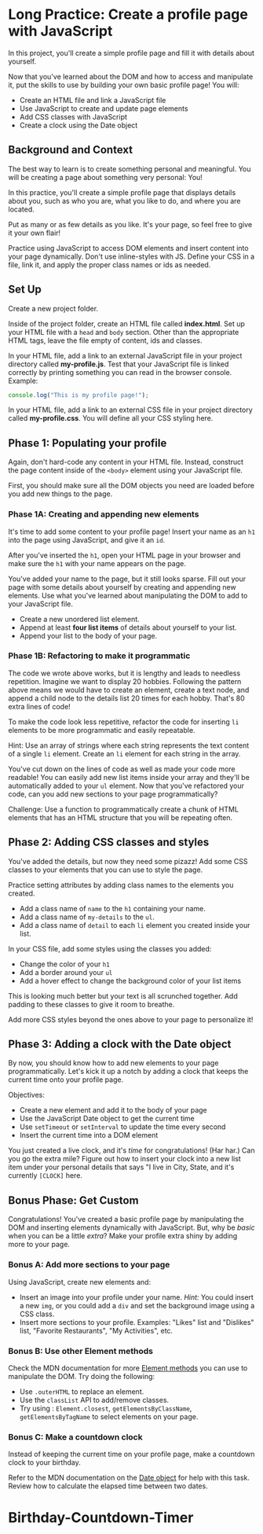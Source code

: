 # Long Practice: Create a profile page with JavaScript

In this project, you'll create a simple profile page and fill it with details
about yourself.

Now that you've learned about the DOM and how to access and manipulate it, put
the skills to use by building your own basic profile page! You will:

- Create an HTML file and link a JavaScript file
- Use JavaScript to create and update page elements
- Add CSS classes with JavaScript
- Create a clock using the Date object

## Background and Context

The best way to learn is to create something personal and meaningful. You will
be creating a page about something very personal: You!

In this practice, you'll create a simple profile page that displays details
about you, such as who you are, what you like to do, and where you are located.

Put as many or as few details as you like. It's your page, so feel free to give
it your own flair!

Practice using JavaScript to access DOM elements and insert content into your
page dynamically. Don't use inline-styles with JS. Define your CSS in a file,
link it, and apply the proper class names or ids as needed.

## Set Up

Create a new project folder.

Inside of the project folder, create an HTML file called __index.html__. Set up
your HTML file with a `head` and `body` section. Other than the appropriate HTML
tags, leave the file empty of content, ids and classes.

In your HTML file, add a link to an external JavaScript file in your project
directory called __my-profile.js__. Test that your JavaScript file is linked
correctly by printing something you can read in the browser console. Example:

```js
console.log("This is my profile page!");
```

In your HTML file, add a link to an external CSS file in your project
directory called __my-profile.css__. You will define all your CSS styling here.

## Phase 1: Populating your profile

Again, don't hard-code any content in your HTML file. Instead, construct the
page content inside of the `<body>` element using your JavaScript file.

First, you should make sure all the DOM objects you need are loaded before you
add new things to the page.

### Phase 1A: Creating and appending new elements

It's time to add some content to your profile page! Insert your name as an `h1`
into the page using JavaScript, and give it an `id`.

After you've inserted the `h1`, open your HTML page in your browser and make
sure the `h1` with your name appears on the page.

You've added your name to the page, but it still looks sparse. Fill out your
page with some details about yourself by creating and appending new elements.
Use what you've learned about manipulating the DOM to add to your JavaScript
file.

- Create a new unordered list element.
- Append at least **four list items** of details about yourself to your list.
- Append your list to the body of your page.

### Phase 1B: Refactoring to make it programmatic

The code we wrote above works, but it is lengthy and leads to needless
repetition. Imagine we want to display 20 hobbies. Following the pattern above
means we would have to create an element, create a text node, and append a
child node to the details list 20 times for each hobby. That's 80 extra lines
of code!

To make the code look less repetitive, refactor the code for inserting `li`
elements to be more programmatic and easily repeatable.

Hint: Use an array of strings where each string represents the text content of
a single `li` element. Create an `li` element for each string in the array.

You've cut down on the lines of code as well as made your code more readable!
You can easily add new list items inside your array and they'll be automatically
added to your `ul` element. Now that you've refactored your code, can you add
new sections to your page programmatically?

Challenge: Use a function to programmatically create a chunk of HTML elements
that has an HTML structure that you will be repeating often.

## Phase 2: Adding CSS classes and styles

You've added the details, but now they need some pizazz! Add some CSS
classes to your elements that you can use to style the page.

Practice setting attributes by adding class names to the elements you created.

- Add a class name of `name` to the `h1` containing your name.
- Add a class name of `my-details` to the `ul`.
- Add a class name of `detail` to each `li` element you created inside your
  list.

In your CSS file, add some styles using the classes you added:

- Change the color of your `h1`
- Add a border around your `ul`
- Add a hover effect to change the background color of your list items

This is looking much better but your text is all scrunched together. Add
padding to these classes to give it room to breathe.

Add more CSS styles beyond the ones above to your page to personalize it!

## Phase 3: Adding a clock with the Date object

By now, you should know how to add new elements to your page programmatically.
Let's kick it up a notch by adding a clock that keeps the current time onto your
profile page.

Objectives:

- Create a new element and add it to the body of your page
- Use the JavaScript Date object to get the current time
- Use `setTimeout` or `setInterval` to update the time every second
- Insert the current time into a DOM element

You just created a live clock, and it's _time_ for congratulations! (Har har.)
Can you go the extra mile? Figure out how to insert your clock into a new list
item under your personal details that says "I live in City, State, and it's
currently `[CLOCK]` here.

## Bonus Phase: Get Custom

Congratulations! You've created a basic profile page by manipulating the DOM and
inserting elements dynamically with JavaScript. But, why be _basic_ when you can
be a little _extra_? Make your profile extra shiny by adding more to your page.

### Bonus A: Add more sections to your page

Using JavaScript, create new elements and:

- Insert an image into your profile under your name. _Hint:_ You could insert a
  new `img`, or you could add a `div` and set the background image using a CSS
  class.
- Insert more sections to your profile. Examples: "Likes" list and "Dislikes"
  list, "Favorite Restaurants", "My Activities", etc.

### Bonus B: Use other Element methods

Check the MDN documentation for more
[Element methods](https://developer.mozilla.org/en-US/docs/Web/API/Element) you
can use to manipulate the DOM. Try doing the following:

- Use `.outerHTML` to replace an element.
- Use the `classList` API to add/remove classes.
- Try using : `Element.closest`, `getElementsByClassName`,
  `getElementsByTagName` to select elements on your page.

### Bonus C: Make a countdown clock

Instead of keeping the current time on your profile page, make a countdown clock
to your birthday.

Refer to the MDN documentation on the
[Date object](https://developer.mozilla.org/en-US/docs/Web/JavaScript/Reference/Global_Objects/Date)
for help with this task. Review how to calculate the elapsed time between two
dates.
# Birthday-Countdown-Timer
